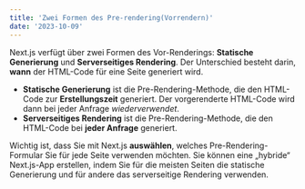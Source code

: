 ```yaml
---
title: 'Zwei Formen des Pre-rendering(Vorrendern)'
date: '2023-10-09'
---
```


Next.js verfügt über zwei Formen des Vor-Renderings: **Statische Generierung** und **Serverseitiges Rendering**. Der Unterschied besteht darin, **wann** der HTML-Code für eine Seite generiert wird.

- **Statische Generierung** ist die Pre-Rendering-Methode, die den HTML-Code zur **Erstellungszeit** generiert. Der vorgerenderte HTML-Code wird dann bei jeder Anfrage _wiederverwendet_.
- **Serverseitiges Rendering** ist die Pre-Rendering-Methode, die den HTML-Code bei **jeder Anfrage** generiert.

Wichtig ist, dass Sie mit Next.js **auswählen**, welches Pre-Rendering-Formular Sie für jede Seite verwenden möchten. Sie können eine „hybride“ Next.js-App erstellen, indem Sie für die meisten Seiten die statische Generierung und für andere das serverseitige Rendering verwenden.